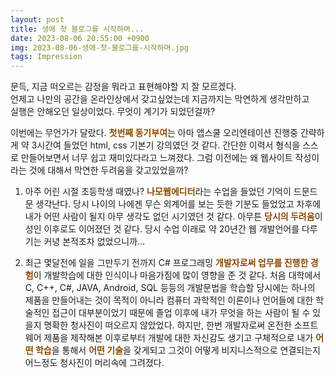 ```yaml
---
layout: post
title: 생애 첫 블로그를 시작하며...
date: 2023-08-06 20:55:00 +0900
img: 2023-08-06-생애-첫-블로그를-시작하며.jpg
tags: Impression
---
```

문득, 지금 떠오르는 감정을 뭐라고 표현해야할 지 잘 모르겠다.  
언제고 나만의 공간을 온라인상에서 갖고싶었는데 지금까지는 막연하게 생각만하고  
실행은 안해오던 일상이었다. 무엇이 계기가 되었던걸까?

이번에는 무언가가 달랐다. <span style="color: #8D4801">**첫번째 동기부여**</span>는 아마 앱스쿨 오리엔테이션 진행중 간략하게 약 3시간여 들었던 html, css 기본기 강의였던 것 같다. 간단한 이력서 형식을 스스로 만들어보면서 너무 쉽고 재미있다라고 느껴졌다. 그럼 이전에는 왜 웹사이트 작성이라는 것에 대해서 막연한 두려움을 갖고있었을까?

1. 아주 어린 시절 초등학생 때였나? <span style="color: #8D4801">**나모웹에디터**</span>라는 수업을 들었던 기억이 드문드문 생각난다. 당시 나이의 나에겐 무슨 외계어를 보는 듯한 기분도 들었었고 차후에 내가 어떤 사람이 될지 아무 생각도 없던 시기였던 것 같다. 아무튼 <span style="color: #8D4801">**당시의 두려움**</span>이 성인 이후로도 이어졌던 것 같다. 당시 수업 이래로 약 20년간 웹 개발언어를 다루기는 커녕 본적조차 없었으니까...

2. 최근 몇달전에 일을 그만두기 전까지 C# 프로그래밍 <span style="color: #8D4801">**개발자로써 업무를 진행한 경험**</span>이 개발학습에 대한 인식이나 마음가짐에 많이 영향을 준 것 같다. 처음 대학에서 C, C++, C#, JAVA, Android, SQL 등등의 개발문법을 학습할 당시에는 하나의 제품을 만들어내는 것이 목적이 아니라 컴퓨터 과학적인 이론이나 언어들에 대한 학술적인 접근이 대부분이었기 때문에 졸업 이후에 내가 무엇을 하는 사람이 될 수 있을지 명확한 청사진이 떠오르지 않았었다. 하지만, 한번 개발자로써 온전한 소프트웨어 제품을 제작해본 이후로부터 개발에 대한 자신감도 생기고 구체적으로 내가 <span style="color: #8D4801">**어떤 학습**</span>을 통해서 <span style="color: #8D4801">**어떤 기술**</span>을 갖게되고 그것이 어떻게 비지니스적으로 연결되는지 어느정도 청사진이 머리속에 그려졌다.
